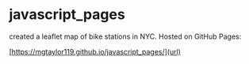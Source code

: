# javascript_pages

created a leaflet map of bike stations in NYC. Hosted on GitHub Pages: 

[https://mgtaylor119.github.io/javascript_pages/](url)
